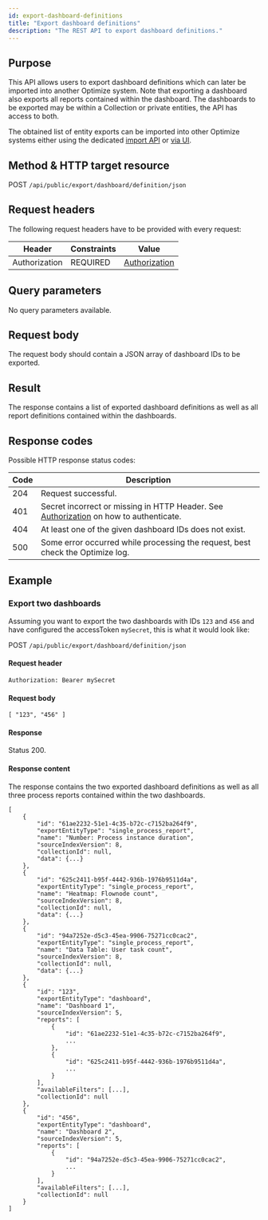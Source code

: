 ```yaml
---
id: export-dashboard-definitions
title: "Export dashboard definitions"
description: "The REST API to export dashboard definitions."
---
```


## Purpose

This API allows users to export dashboard definitions which can later be imported into another Optimize system. Note that exporting a dashboard also exports all reports contained within the dashboard. The dashboards to be exported may be within a Collection or private entities, the API has access to both.

The obtained list of entity exports can be imported into other Optimize systems either using the dedicated [import API](../../import-entities) or [via UI](../../../../../components/optimize/userguide/additional-features/export-import#importing-entities).

## Method & HTTP target resource

POST `/api/public/export/dashboard/definition/json`

## Request headers

The following request headers have to be provided with every request:

| Header        | Constraints | Value                                |
| ------------- | ----------- | ------------------------------------ |
| Authorization | REQUIRED    | [Authorization](../../authorization) |

## Query parameters

No query parameters available.

## Request body

The request body should contain a JSON array of dashboard IDs to be exported.

## Result

The response contains a list of exported dashboard definitions as well as all report definitions contained within the dashboards.

## Response codes

Possible HTTP response status codes:

| Code | Description                                                                                                  |
| ---- | ------------------------------------------------------------------------------------------------------------ |
| 204  | Request successful.                                                                                          |
| 401  | Secret incorrect or missing in HTTP Header. See [Authorization](../../authorization) on how to authenticate. |
| 404  | At least one of the given dashboard IDs does not exist.                                                      |
| 500  | Some error occurred while processing the request, best check the Optimize log.                               |

## Example

### Export two dashboards

Assuming you want to export the two dashboards with IDs `123` and `456` and have configured the accessToken `mySecret`, this is what it would look like:

POST `/api/public/export/dashboard/definition/json`

#### Request header

`Authorization: Bearer mySecret`

#### Request body

```
[ "123", "456" ]
```

#### Response

Status 200.

#### Response content

The response contains the two exported dashboard definitions as well as all three process reports contained within the two dashboards.

```
[
    {
        "id": "61ae2232-51e1-4c35-b72c-c7152ba264f9",
        "exportEntityType": "single_process_report",
        "name": "Number: Process instance duration",
        "sourceIndexVersion": 8,
        "collectionId": null,
        "data": {...}
    },
    {
        "id": "625c2411-b95f-4442-936b-1976b9511d4a",
        "exportEntityType": "single_process_report",
        "name": "Heatmap: Flownode count",
        "sourceIndexVersion": 8,
        "collectionId": null,
        "data": {...}
    },
    {
        "id": "94a7252e-d5c3-45ea-9906-75271cc0cac2",
        "exportEntityType": "single_process_report",
        "name": "Data Table: User task count",
        "sourceIndexVersion": 8,
        "collectionId": null,
        "data": {...}
    },
    {
        "id": "123",
        "exportEntityType": "dashboard",
        "name": "Dashboard 1",
        "sourceIndexVersion": 5,
        "reports": [
            {
                "id": "61ae2232-51e1-4c35-b72c-c7152ba264f9",
                ...
            },
            {
                "id": "625c2411-b95f-4442-936b-1976b9511d4a",
                ...
            }
        ],
        "availableFilters": [...],
        "collectionId": null
    },
    {
        "id": "456",
        "exportEntityType": "dashboard",
        "name": "Dashboard 2",
        "sourceIndexVersion": 5,
        "reports": [
            {
                "id": "94a7252e-d5c3-45ea-9906-75271cc0cac2",
                ...
            }
        ],
        "availableFilters": [...],
        "collectionId": null
    }
]
```
